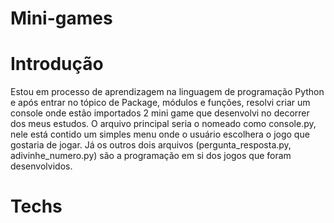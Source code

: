 # Mini-games

# Introdução

Estou em processo de aprendizagem na linguagem de programação Python e após entrar no tópico de Package, módulos e funções, resolvi criar um console onde estão importados 2 mini game que desenvolvi no decorrer dos meus estudos.
O arquivo principal seria o nomeado como console.py, nele está contido um simples menu onde o usuário escolhera o jogo que gostaria de jogar.
Já os outros dois arquivos (pergunta_resposta.py, adivinhe_numero.py) são a programação em si dos jogos que foram desenvolvidos.

# Techs


